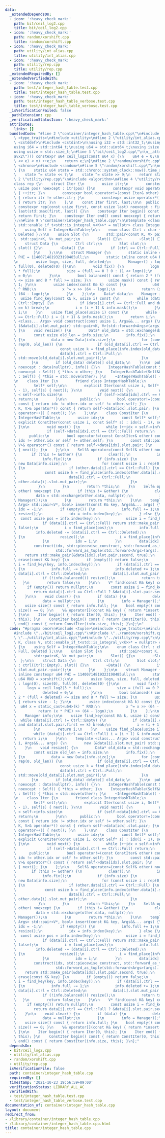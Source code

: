 ```yaml
---
data:
  _extendedDependsOn:
  - icon: ':heavy_check_mark:'
    path: bit/ceil_log2.cpp
    title: bit/ceil_log2.cpp
  - icon: ':heavy_check_mark:'
    path: random/xorshift.cpp
    title: random/xorshift.cpp
  - icon: ':heavy_check_mark:'
    path: utility/int_alias.cpp
    title: utility/int_alias.cpp
  - icon: ':heavy_check_mark:'
    path: utility/rep.cpp
    title: utility/rep.cpp
  _extendedRequiredBy: []
  _extendedVerifiedWith:
  - icon: ':heavy_check_mark:'
    path: test/integer_hash_table.test.cpp
    title: test/integer_hash_table.test.cpp
  - icon: ':heavy_check_mark:'
    path: test/integer_hash_table_verbose.test.cpp
    title: test/integer_hash_table_verbose.test.cpp
  _isVerificationFailed: false
  _pathExtension: cpp
  _verificationStatusIcon: ':heavy_check_mark:'
  attributes:
    links: []
  bundledCode: "#line 2 \"container/integer_hash_table.cpp\"\n#include <tuple>\n#include\
    \ <type_traits>\n#include <utility>\n#line 2 \"utility/int_alias.cpp\"\n#include\
    \ <cstddef>\n#include <cstdint>\n\nusing i32 = std::int32_t;\nusing u32 = std::uint32_t;\n\
    using i64 = std::int64_t;\nusing u64 = std::uint64_t;\nusing isize = std::ptrdiff_t;\n\
    using usize = std::size_t;\n#line 3 \"bit/ceil_log2.cpp\"\n\n__attribute__((target(\"\
    avx2\"))) constexpr u64 ceil_log2(const u64 x) {\n    u64 e = 0;\n    while (((u64)1\
    \ << e) < x) ++e;\n    return e;\n}\n#line 2 \"random/xorshift.cpp\"\n#include\
    \ <chrono>\n#include <random>\n#line 5 \"random/xorshift.cpp\"\n\nu64 xorshift()\
    \ {\n    static u64 state = std::chrono::system_clock::now().time_since_epoch().count();\n\
    \    state ^= state << 7;\n    state ^= state >> 9;\n    return state;\n}\n#line\
    \ 2 \"utility/rep.cpp\"\n#include <algorithm>\n#line 4 \"utility/rep.cpp\"\n\n\
    class rep {\n    struct Iter {\n        usize itr;\n        constexpr Iter(const\
    \ usize pos) noexcept : itr(pos) {}\n        constexpr void operator++() noexcept\
    \ { ++itr; }\n        constexpr bool operator!=(const Iter& other) const noexcept\
    \ { return itr != other.itr; }\n        constexpr usize operator*() const noexcept\
    \ { return itr; }\n    };\n    const Iter first, last;\n\n  public:\n    explicit\
    \ constexpr rep(const usize first, const usize last) noexcept : first(first),\
    \ last(std::max(first, last)) {}\n    constexpr Iter begin() const noexcept {\
    \ return first; }\n    constexpr Iter end() const noexcept { return last; }\n\
    };\n#line 9 \"container/integer_hash_table.cpp\"\n\ntemplate <class K, class V,\
    \ std::enable_if_t<std::is_integral_v<K>>* = nullptr> class IntegerHashTable {\n\
    \    using Self = IntegerHashTable;\n\n    enum class Ctrl : char { Empty, Full,\
    \ Deleted };\n\n    union Slot {\n        std::pair<const K, V> pair;\n      \
    \  std::pair<K, V> mut_pair;\n        Slot() {}\n        ~Slot() {}\n    };\n\n\
    \    struct Data {\n        Ctrl ctrl;\n        Slot slot;\n        Data() : ctrl(Ctrl::Empty),\
    \ slot() {}\n        ~Data() {\n            if (ctrl == Ctrl::Full) slot.mut_pair.~pair();\n\
    \        }\n    };\n\n    struct Manager {\n        static inline constexpr u64\
    \ PHI = 11400714819323198485ull;\n        static inline const u64 RND = xorshift();\n\
    \n        usize logn, size, full, deleted;\n        Manager() : logn(0), size(0),\
    \ full(0), deleted(0) {}\n\n        void fix() {\n            logn = ceil_log2(3\
    \ * full);\n            size = (full == 0 ? 0 : (1 << logn));\n            deleted\
    \ = 0;\n        }\n\n        bool balanced() const { return 2 * (full + deleted)\
    \ <= size and 8 * full >= size; }\n        usize mask() const { return size -\
    \ 1; }\n\n        usize index(const K& k) const {\n            u64 x = static_cast<u64>(k)\
    \ ^ RND;\n            x ^= x >> (64 - logn);\n            return (x * PHI) >>\
    \ (64 - logn);\n        }\n    };\n\n    Data* data;\n    Manager info;\n\n  \
    \  usize find_key(const K& k, usize i) const {\n        while (data[i].ctrl !=\
    \ Ctrl::Empty) {\n            if (data[i].ctrl == Ctrl::Full and data[i].slot.pair.first\
    \ == k) break;\n            i = (i + 1) & info.mask();\n        }\n        return\
    \ i;\n    }\n    usize find_place(usize i) const {\n        while (data[i].ctrl\
    \ == Ctrl::Full) i = (i + 1) & info.mask();\n        return i;\n    }\n\n    template\
    \ <class... Args> void construct(const usize i, Args&&... args) {\n        new\
    \ (&data[i].slot.mut_pair) std::pair<K, V>(std::forward<Args>(args)...);\n   \
    \ }\n    void resize() {\n        Data* old_data = std::exchange(data, nullptr);\n\
    \        const usize old_len = info.size;\n        info.fix();\n        if (info.size)\
    \ {\n            data = new Data[info.size];\n            for (const usize i :\
    \ rep(0, old_len)) {\n                if (old_data[i].ctrl == Ctrl::Full) {\n\
    \                    const usize k = find_place(info.index(old_data[i].slot.pair.first));\n\
    \                    data[k].ctrl = Ctrl::Full;\n                    construct(k,\
    \ std::move(old_data[i].slot.mut_pair));\n                }\n            }\n \
    \       }\n        if (old_data) delete[] old_data;\n    }\n\n  public:\n    IntegerHashTable()\
    \ noexcept : data(nullptr), info() {}\n    IntegerHashTable(const Self& other)\
    \ noexcept : Self() { *this = other; }\n    IntegerHashTable(Self&& other) noexcept\
    \ : Self() { *this = std::move(other); }\n    ~IntegerHashTable() { clear(); }\n\
    \n    class Iter {\n        friend class IntegerHashTable;\n        usize idx;\n\
    \        Self* self;\n\n        explicit Iter(const usize i, Self* s) : idx(i\
    \ - 1), self(s) { next(); }\n\n        void next() {\n            while (++idx\
    \ < self->info.size)\n                if (self->data[idx].ctrl == Ctrl::Full)\
    \ return;\n        }\n\n      public:\n        bool operator!=(const Iter& other)\
    \ const { return idx != other.idx or self != other.self; }\n        std::pair<const\
    \ K, V>& operator*() const { return self->data[idx].slot.pair; }\n        void\
    \ operator++() { next(); }\n    };\n\n    class ConstIter {\n        friend class\
    \ IntegerHashTable;\n        usize idx;\n        const Self* self;\n\n       \
    \ explicit ConstIter(const usize i, const Self* s) : idx(i - 1), self(s) { next();\
    \ }\n\n        void next() {\n            while (++idx < self->info.size)\n  \
    \              if (self->data[idx].ctrl == Ctrl::Full) return;\n        }\n\n\
    \      public:\n        bool operator!=(const ConstIter& other) const { return\
    \ idx != other.idx or self != other.self; }\n        const std::pair<const K,\
    \ V>& operator*() const { return self->data[idx].slot.pair; }\n        void operator++()\
    \ { next(); }\n    };\n\n    Self& operator=(const Self& other) noexcept {\n \
    \       if (this != &other) {\n            clear();\n            info = other.info;\n\
    \            info.fix();\n            if (info.size) {\n                data =\
    \ new Data[info.size];\n                for (const usize i : rep(0, other.info.size))\
    \ {\n                    if (other.data[i].ctrl == Ctrl::Full) {\n           \
    \             const usize k = find_place(info.index(other.data[i].slot.pair.first));\n\
    \                        data[k].ctrl = Ctrl::Full;\n                        construct(k,\
    \ other.data[i].slot.mut_pair);\n                    }\n                }\n  \
    \          }\n        }\n        return *this;\n    }\n    Self& operator=(Self&&\
    \ other) noexcept {\n        if (this != &other) {\n            clear();\n   \
    \         data = std::exchange(other.data, nullptr);\n            info = std::exchange(other.info,\
    \ Manager());\n        }\n        return *this;\n    }\n\n    template <class...\
    \ Args> std::pair<V*, bool> insert(const K& key, Args&&... args) {\n        usize\
    \ idx = -1;\n        if (empty()) {\n            info.full += 1;\n           \
    \ resize();\n            idx = info.index(key);\n        } else {\n          \
    \  const usize pos = info.index(key);\n            usize i = find_key(key, pos);\n\
    \            if (data[i].ctrl == Ctrl::Full) return std::make_pair(&data[i].slot.pair.second,\
    \ false);\n            i = find_place(pos);\n            info.full += 1;\n   \
    \         info.deleted -= (data[i].ctrl == Ctrl::Deleted);\n            if (!info.balanced())\
    \ {\n                resize();\n                i = find_place(info.index(key));\n\
    \            }\n            idx = i;\n        }\n        data[idx].ctrl = Ctrl::Full;\n\
    \        construct(idx, std::piecewise_construct, std::forward_as_tuple(key),\n\
    \                  std::forward_as_tuple(std::forward<Args>(args)...));\n    \
    \    return std::make_pair(&data[idx].slot.pair.second, true);\n    }\n\n    bool\
    \ erase(const K& key) {\n        if (empty()) return false;\n        const usize\
    \ i = find_key(key, info.index(key));\n        if (data[i].ctrl == Ctrl::Full)\
    \ {\n            info.full -= 1;\n            info.deleted += 1;\n           \
    \ data[i].ctrl = Ctrl::Deleted;\n            data[i].slot.mut_pair.~pair();\n\
    \            if (!info.balanced()) resize();\n            return true;\n     \
    \   }\n        return false;\n    }\n\n    V* find(const K& key) const {\n   \
    \     if (empty()) return nullptr;\n        const usize i = find_key(key, info.index(key));\n\
    \        return data[i].ctrl == Ctrl::Full ? &data[i].slot.pair.second : nullptr;\n\
    \    }\n\n    void clear() {\n        if (data) {\n            delete[] data;\n\
    \            data = nullptr;\n        }\n        info = Manager();\n    }\n\n\
    \    usize size() const { return info.full; }\n    bool empty() const { return\
    \ size() == 0; }\n    V& operator[](const K& key) { return *insert(key).first;\
    \ }\n\n    Iter begin() { return Iter(0, this); }\n    Iter end() { return Iter(info.size,\
    \ this); }\n    ConstIter begin() const { return ConstIter(0, this); }\n    ConstIter\
    \ end() const { return ConstIter(info.size, this); }\n};\n"
  code: "#pragma once\n#include <tuple>\n#include <type_traits>\n#include <utility>\n\
    #include \"../bit/ceil_log2.cpp\"\n#include \"../random/xorshift.cpp\"\n#include\
    \ \"../utility/int_alias.cpp\"\n#include \"../utility/rep.cpp\"\n\ntemplate <class\
    \ K, class V, std::enable_if_t<std::is_integral_v<K>>* = nullptr> class IntegerHashTable\
    \ {\n    using Self = IntegerHashTable;\n\n    enum class Ctrl : char { Empty,\
    \ Full, Deleted };\n\n    union Slot {\n        std::pair<const K, V> pair;\n\
    \        std::pair<K, V> mut_pair;\n        Slot() {}\n        ~Slot() {}\n  \
    \  };\n\n    struct Data {\n        Ctrl ctrl;\n        Slot slot;\n        Data()\
    \ : ctrl(Ctrl::Empty), slot() {}\n        ~Data() {\n            if (ctrl == Ctrl::Full)\
    \ slot.mut_pair.~pair();\n        }\n    };\n\n    struct Manager {\n        static\
    \ inline constexpr u64 PHI = 11400714819323198485ull;\n        static inline const\
    \ u64 RND = xorshift();\n\n        usize logn, size, full, deleted;\n        Manager()\
    \ : logn(0), size(0), full(0), deleted(0) {}\n\n        void fix() {\n       \
    \     logn = ceil_log2(3 * full);\n            size = (full == 0 ? 0 : (1 << logn));\n\
    \            deleted = 0;\n        }\n\n        bool balanced() const { return\
    \ 2 * (full + deleted) <= size and 8 * full >= size; }\n        usize mask() const\
    \ { return size - 1; }\n\n        usize index(const K& k) const {\n          \
    \  u64 x = static_cast<u64>(k) ^ RND;\n            x ^= x >> (64 - logn);\n  \
    \          return (x * PHI) >> (64 - logn);\n        }\n    };\n\n    Data* data;\n\
    \    Manager info;\n\n    usize find_key(const K& k, usize i) const {\n      \
    \  while (data[i].ctrl != Ctrl::Empty) {\n            if (data[i].ctrl == Ctrl::Full\
    \ and data[i].slot.pair.first == k) break;\n            i = (i + 1) & info.mask();\n\
    \        }\n        return i;\n    }\n    usize find_place(usize i) const {\n\
    \        while (data[i].ctrl == Ctrl::Full) i = (i + 1) & info.mask();\n     \
    \   return i;\n    }\n\n    template <class... Args> void construct(const usize\
    \ i, Args&&... args) {\n        new (&data[i].slot.mut_pair) std::pair<K, V>(std::forward<Args>(args)...);\n\
    \    }\n    void resize() {\n        Data* old_data = std::exchange(data, nullptr);\n\
    \        const usize old_len = info.size;\n        info.fix();\n        if (info.size)\
    \ {\n            data = new Data[info.size];\n            for (const usize i :\
    \ rep(0, old_len)) {\n                if (old_data[i].ctrl == Ctrl::Full) {\n\
    \                    const usize k = find_place(info.index(old_data[i].slot.pair.first));\n\
    \                    data[k].ctrl = Ctrl::Full;\n                    construct(k,\
    \ std::move(old_data[i].slot.mut_pair));\n                }\n            }\n \
    \       }\n        if (old_data) delete[] old_data;\n    }\n\n  public:\n    IntegerHashTable()\
    \ noexcept : data(nullptr), info() {}\n    IntegerHashTable(const Self& other)\
    \ noexcept : Self() { *this = other; }\n    IntegerHashTable(Self&& other) noexcept\
    \ : Self() { *this = std::move(other); }\n    ~IntegerHashTable() { clear(); }\n\
    \n    class Iter {\n        friend class IntegerHashTable;\n        usize idx;\n\
    \        Self* self;\n\n        explicit Iter(const usize i, Self* s) : idx(i\
    \ - 1), self(s) { next(); }\n\n        void next() {\n            while (++idx\
    \ < self->info.size)\n                if (self->data[idx].ctrl == Ctrl::Full)\
    \ return;\n        }\n\n      public:\n        bool operator!=(const Iter& other)\
    \ const { return idx != other.idx or self != other.self; }\n        std::pair<const\
    \ K, V>& operator*() const { return self->data[idx].slot.pair; }\n        void\
    \ operator++() { next(); }\n    };\n\n    class ConstIter {\n        friend class\
    \ IntegerHashTable;\n        usize idx;\n        const Self* self;\n\n       \
    \ explicit ConstIter(const usize i, const Self* s) : idx(i - 1), self(s) { next();\
    \ }\n\n        void next() {\n            while (++idx < self->info.size)\n  \
    \              if (self->data[idx].ctrl == Ctrl::Full) return;\n        }\n\n\
    \      public:\n        bool operator!=(const ConstIter& other) const { return\
    \ idx != other.idx or self != other.self; }\n        const std::pair<const K,\
    \ V>& operator*() const { return self->data[idx].slot.pair; }\n        void operator++()\
    \ { next(); }\n    };\n\n    Self& operator=(const Self& other) noexcept {\n \
    \       if (this != &other) {\n            clear();\n            info = other.info;\n\
    \            info.fix();\n            if (info.size) {\n                data =\
    \ new Data[info.size];\n                for (const usize i : rep(0, other.info.size))\
    \ {\n                    if (other.data[i].ctrl == Ctrl::Full) {\n           \
    \             const usize k = find_place(info.index(other.data[i].slot.pair.first));\n\
    \                        data[k].ctrl = Ctrl::Full;\n                        construct(k,\
    \ other.data[i].slot.mut_pair);\n                    }\n                }\n  \
    \          }\n        }\n        return *this;\n    }\n    Self& operator=(Self&&\
    \ other) noexcept {\n        if (this != &other) {\n            clear();\n   \
    \         data = std::exchange(other.data, nullptr);\n            info = std::exchange(other.info,\
    \ Manager());\n        }\n        return *this;\n    }\n\n    template <class...\
    \ Args> std::pair<V*, bool> insert(const K& key, Args&&... args) {\n        usize\
    \ idx = -1;\n        if (empty()) {\n            info.full += 1;\n           \
    \ resize();\n            idx = info.index(key);\n        } else {\n          \
    \  const usize pos = info.index(key);\n            usize i = find_key(key, pos);\n\
    \            if (data[i].ctrl == Ctrl::Full) return std::make_pair(&data[i].slot.pair.second,\
    \ false);\n            i = find_place(pos);\n            info.full += 1;\n   \
    \         info.deleted -= (data[i].ctrl == Ctrl::Deleted);\n            if (!info.balanced())\
    \ {\n                resize();\n                i = find_place(info.index(key));\n\
    \            }\n            idx = i;\n        }\n        data[idx].ctrl = Ctrl::Full;\n\
    \        construct(idx, std::piecewise_construct, std::forward_as_tuple(key),\n\
    \                  std::forward_as_tuple(std::forward<Args>(args)...));\n    \
    \    return std::make_pair(&data[idx].slot.pair.second, true);\n    }\n\n    bool\
    \ erase(const K& key) {\n        if (empty()) return false;\n        const usize\
    \ i = find_key(key, info.index(key));\n        if (data[i].ctrl == Ctrl::Full)\
    \ {\n            info.full -= 1;\n            info.deleted += 1;\n           \
    \ data[i].ctrl = Ctrl::Deleted;\n            data[i].slot.mut_pair.~pair();\n\
    \            if (!info.balanced()) resize();\n            return true;\n     \
    \   }\n        return false;\n    }\n\n    V* find(const K& key) const {\n   \
    \     if (empty()) return nullptr;\n        const usize i = find_key(key, info.index(key));\n\
    \        return data[i].ctrl == Ctrl::Full ? &data[i].slot.pair.second : nullptr;\n\
    \    }\n\n    void clear() {\n        if (data) {\n            delete[] data;\n\
    \            data = nullptr;\n        }\n        info = Manager();\n    }\n\n\
    \    usize size() const { return info.full; }\n    bool empty() const { return\
    \ size() == 0; }\n    V& operator[](const K& key) { return *insert(key).first;\
    \ }\n\n    Iter begin() { return Iter(0, this); }\n    Iter end() { return Iter(info.size,\
    \ this); }\n    ConstIter begin() const { return ConstIter(0, this); }\n    ConstIter\
    \ end() const { return ConstIter(info.size, this); }\n};"
  dependsOn:
  - bit/ceil_log2.cpp
  - utility/int_alias.cpp
  - random/xorshift.cpp
  - utility/rep.cpp
  isVerificationFile: false
  path: container/integer_hash_table.cpp
  requiredBy: []
  timestamp: '2021-10-23 19:56:59+09:00'
  verificationStatus: LIBRARY_ALL_AC
  verifiedWith:
  - test/integer_hash_table.test.cpp
  - test/integer_hash_table_verbose.test.cpp
documentation_of: container/integer_hash_table.cpp
layout: document
redirect_from:
- /library/container/integer_hash_table.cpp
- /library/container/integer_hash_table.cpp.html
title: container/integer_hash_table.cpp
---
```

